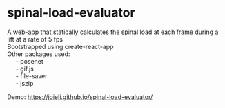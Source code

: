 # spinal-load-evaluator

A web-app that statically calculates the spinal load at each frame during a lift at a rate of 5 fps  
Bootstrapped using create-react-app  
Other packages used:  
&nbsp;&nbsp;&nbsp;&nbsp; - posenet  
&nbsp;&nbsp;&nbsp;&nbsp; - gif.js  
&nbsp;&nbsp;&nbsp;&nbsp; - file-saver  
&nbsp;&nbsp;&nbsp;&nbsp; - jszip  

Demo: https://joieli.github.io/spinal-load-evaluator/